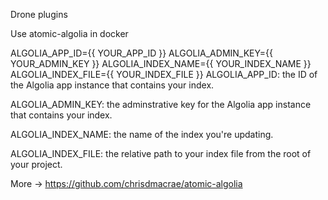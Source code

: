 Drone plugins

Use atomic-algolia in docker

ALGOLIA_APP_ID={{ YOUR_APP_ID }}
ALGOLIA_ADMIN_KEY={{ YOUR_ADMIN_KEY }}
ALGOLIA_INDEX_NAME={{ YOUR_INDEX_NAME }}
ALGOLIA_INDEX_FILE={{ YOUR_INDEX_FILE }}
ALGOLIA_APP_ID: the ID of the Algolia app instance that contains your index.

ALGOLIA_ADMIN_KEY: the adminstrative key for the Algolia app instance that contains your index.

ALGOLIA_INDEX_NAME: the name of the index you're updating.

ALGOLIA_INDEX_FILE: the relative path to your index file from the root of your project.

More -> <https://github.com/chrisdmacrae/atomic-algolia>
